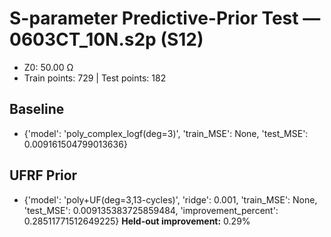 # S-parameter Predictive-Prior Test — 0603CT_10N.s2p (S12)
- Z0: 50.00 Ω
- Train points: 729  |  Test points: 182

## Baseline
- {'model': 'poly_complex_logf(deg=3)', 'train_MSE': None, 'test_MSE': 0.009161504799013636}

## UFRF Prior
- {'model': 'poly+UF(deg=3,13-cycles)', 'ridge': 0.001, 'train_MSE': None, 'test_MSE': 0.009135383725859484, 'improvement_percent': 0.28511771512649225}
**Held-out improvement:** 0.29%